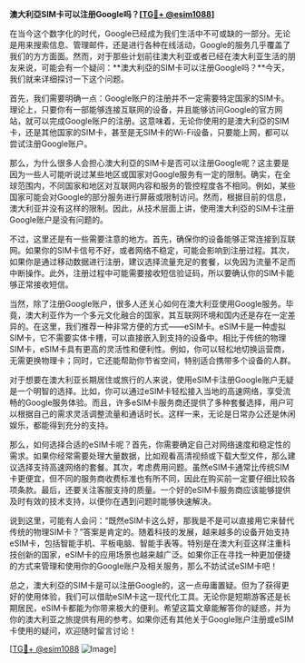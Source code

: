 **澳大利亞SIM卡可以注册Google吗？[[TG💪+ @esim1088](https://t.me/s/esim1088)]**

在当今这个数字化的时代，Google已经成为我们生活中不可或缺的一部分。无论是用来搜索信息、管理邮件，还是进行各种在线活动，Google的服务几乎覆盖了我们的方方面面。然而，对于那些计划前往澳大利亚或者已经在澳大利亚生活的朋友来说，可能会有一个疑问：**澳大利亞的SIM卡可以注册Google吗？**今天，我们就来详细探讨一下这个问题。

首先，我们需要明确一点：Google账户的注册并不一定需要特定国家的SIM卡。理论上，只要你有一部能够连接互联网的设备，并且能够访问Google的官方网站，就可以完成Google账户的注册。这意味着，无论你使用的是澳大利亞的SIM卡，还是其他国家的SIM卡，甚至是无SIM卡的Wi-Fi设备，只要能上网，都可以尝试注册Google账户。

那么，为什么很多人会担心澳大利亞的SIM卡是否可以注册Google呢？这主要是因为一些人可能听说过某些地区或国家对Google服务有一定的限制。确实，在全球范围内，不同国家和地区对互联网内容和服务的管控程度各不相同。例如，某些国家可能会对Google的部分服务进行屏蔽或限制访问。然而，根据目前的信息，澳大利亚并没有这样的限制。因此，从技术层面上讲，使用澳大利亞的SIM卡注册Google账户是没有问题的。

不过，这里还是有一些需要注意的地方。首先，确保你的设备能够正常连接到互联网。如果你的SIM卡信号不好，或者网络不稳定，可能会影响到注册过程。其次，如果你是通过移动数据进行注册，建议选择流量充足的套餐，以免因为流量不足而中断操作。此外，注册过程中可能需要接收短信验证码，所以要确认你的SIM卡能够正常接收短信。

当然，除了注册Google账户，很多人还关心如何在澳大利亚使用Google服务。毕竟，澳大利亚作为一个多元文化融合的国家，其互联网环境和国内还是存在一定差异的。在这里，我们推荐一种非常方便的方式——eSIM卡。eSIM卡是一种虚拟SIM卡，它不需要实体卡槽，可以直接嵌入到支持的设备中。相比于传统的物理SIM卡，eSIM卡具有更高的灵活性和便利性。例如，你可以轻松地切换运营商，无需更换物理卡；同时，它还能帮助你节省空间，特别适合携带多个设备的人群。

对于想要在澳大利亚长期居住或旅行的人来说，使用eSIM卡注册Google账户无疑是一个明智的选择。比如，你可以通过eSIM卡轻松接入当地的高速网络，享受流畅的Google服务体验。而且，许多eSIM卡服务商还提供了多种套餐选择，用户可以根据自己的需求灵活调整流量和通话时长。这样一来，无论是日常办公还是休闲娱乐，都能得到充分的支持。

那么，如何选择合适的eSIM卡呢？首先，你需要确定自己对网络速度和稳定性的需求。如果你经常需要处理大量数据，比如观看高清视频或下载大型文件，那么建议选择支持高速网络的套餐。其次，考虑费用问题。虽然eSIM卡通常比传统SIM卡更便宜，但不同的服务商收费标准也有所不同，因此在购买前一定要仔细比较各项条款。最后，还要关注客服支持的质量。一个好的eSIM卡服务商应该能够提供及时有效的技术支持，以便你在遇到问题时能够快速解决。

说到这里，可能有人会问：“既然eSIM卡这么好，那我是不是可以直接用它来替代传统的物理SIM卡？”答案是肯定的。随着科技的发展，越来越多的设备开始支持eSIM卡，包括智能手机、平板电脑、智能手表等。特别是在澳大利亚这样注重科技创新的国家，eSIM卡的应用场景也越来越广泛。如果你正在寻找一种更加便捷的方式来管理和使用你的Google账户及相关服务，那么不妨试试eSIM卡吧！

总之，澳大利亞的SIM卡是可以注册Google的，这一点毋庸置疑。但为了获得更好的使用体验，我们可以借助eSIM卡这一现代化工具。无论你是短期游客还是长期居民，eSIM卡都能为你带来极大的便利。希望这篇文章能解答你的疑惑，并为你的澳大利亚之旅提供有用的参考。如果你还有其他关于Google账户注册或eSIM卡使用的疑问，欢迎随时留言讨论！

[[TG💪+ @esim1088](https://t.me/s/esim1088) ![Image](https://i.postimg.cc/4NQfJmqS/Snipaste-2025-05-13-00-14-12.png)]